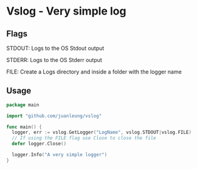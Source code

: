 # Vslog - Very simple log

## Flags
STDOUT: Logs to the OS Stdout output

STDERR: Logs to the OS Stderr output

FILE: Create a Logs directory and inside a folder with the logger name

## Usage

```go
package main

import "github.com/juanleung/vslog"

func main() {
  logger, err := vslog.GetLogger("LogName", vslog.STDOUT|vslog.FILE)
  // If using the FILE flag use Close to close the file
  defer logger.Close()

  logger.Info("A very simple logger")
}
```